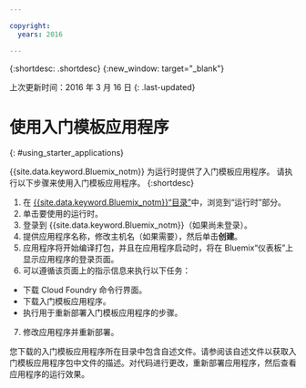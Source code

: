 ```yaml
---

copyright:
  years: 2016

---
```


{:shortdesc: .shortdesc}
{:new_window: target="_blank"}

上次更新时间：2016 年 3 月 16 日
{: .last-updated}

# 使用入门模板应用程序
{: #using_starter_applications}

{{site.data.keyword.Bluemix_notm}} 为运行时提供了入门模板应用程序。
请执行以下步骤来使用入门模板应用程序。
{:shortdesc}

1. 在 [{{site.data.keyword.Bluemix_notm}}“目录”](https://console.{DomainName}/catalog/)中，浏览到“运行时”部分。
2. 单击要使用的运行时。
3. 登录到 {{site.data.keyword.Bluemix_notm}}（如果尚未登录）。
4. 提供应用程序名称，修改主机名（如果需要），然后单击**创建**。
5. 应用程序将开始编译打包，并且在应用程序启动时，将在 Bluemix“仪表板”上显示应用程序的登录页面。
6. 可以遵循该页面上的指示信息来执行以下任务：
  * 下载 Cloud Foundry 命令行界面。
  * 下载入门模板应用程序。
  * 执行用于重新部署入门模板应用程序的步骤。
7. 修改应用程序并重新部署。

您下载的入门模板应用程序所在目录中包含自述文件。请参阅该自述文件以获取入门模板应用程序包中文件的描述。对代码进行更改，重新部署应用程序，然后查看应用程序的运行效果。  
